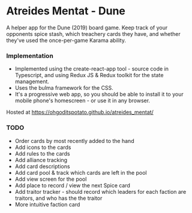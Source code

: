 # Atreides Mentat - Dune

A helper app for the Dune (2019) board game.
Keep track of your opponents spice stash, which treachery cards they have, and whether they've used the once-per-game Karama ability.

### Implementation
- Implemented using the create-react-app tool - source code in Typescript, and using Redux JS & Redux toolkit for the state management.
- Uses the bulma framework for the CSS.
- It's a progressive web app, so you should be able to install it to your mobile phone's homescreen - or use it in any browser.

Hosted at https://ohgoditspotato.github.io/atreides_mentat/


### TODO
- Order cards by most recently added to the hand
- Add icons to the cards
- Add rules to the cards
- Add alliance tracking
- Add card descriptions
- Add card pool & track which cards are left in the pool
- Add view screen for the pool
- Add place to record / view the next Spice card
- Add traitor tracker - should record which leaders for each faction are traitors, and who has the the traitor
- More intuitive faction card

